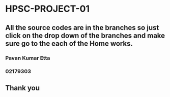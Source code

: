 # HPSC-PROJECT-01

## All the source codes are in the branches so just click on the drop down of the branches and make sure go to the each of the Home works.

### Pavan Kumar Etta
### 02179303

##                                                                                   Thank you

